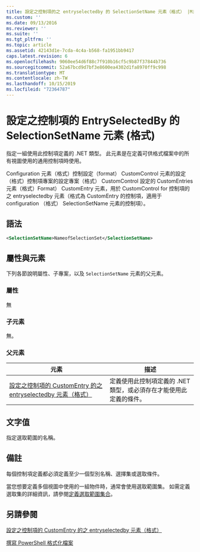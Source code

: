 ```yaml
---
title: 設定之控制項的之 entryselectedby 的 SelectionSetName 元素（格式） |Microsoft Docs
ms.custom: ''
ms.date: 09/13/2016
ms.reviewer: ''
ms.suite: ''
ms.tgt_pltfrm: ''
ms.topic: article
ms.assetid: 42143d1e-7cda-4c4a-b568-fa1951bb9417
caps.latest.revision: 6
ms.openlocfilehash: 9060ee54d6f88c7f910b16cf5c9b87f37844b736
ms.sourcegitcommit: 52a67bcd9d7bf3e8600ea4302d1fa8970ff9c998
ms.translationtype: MT
ms.contentlocale: zh-TW
ms.lasthandoff: 10/15/2019
ms.locfileid: "72364787"
---
```

# <a name="selectionsetname-element-for-entryselectedby-for-controls-for-configuration-format"></a>設定之控制項的 EntrySelectedBy 的 SelectionSetName 元素 (格式)

指定一組使用此控制項定義的 .NET 類型。 此元素是在定義可供格式檔案中的所有視圖使用的通用控制項時使用。

Configuration 元素（格式）控制設定（format） CustomControl 元素的設定（格式）控制項專案的設定專案（格式） CustomControl 設定的 CustomEntries 元素（格式）Format） CustomEntry 元素，用於 CustomControl for 控制項的之 entryselectedby 元素（格式為 CustomEntry 的控制項，適用于 configuration （格式） SelectionSetName 元素的控制項）。

## <a name="syntax"></a>語法

```xml
<SelectionSetName>NameofSelectionSet</SelectionSetName>

```

## <a name="attributes-and-elements"></a>屬性與元素

下列各節說明屬性、子專案，以及 `SelectionSetName` 元素的父元素。

### <a name="attributes"></a>屬性

無

### <a name="child-elements"></a>子元素

無。

### <a name="parent-elements"></a>父元素

|元素|描述|
|-------------|-----------------|
|[設定之控制項的 CustomEntry 的之 entryselectedby 元素（格式）](./entryselectedby-element-for-customentry-for-controls-for-configuration-format.md)|定義使用此控制項定義的 .NET 類型，或必須存在才能使用此定義的條件。|

## <a name="text-value"></a>文字值

指定選取範圍的名稱。

## <a name="remarks"></a>備註

每個控制項定義都必須定義至少一個型別名稱、選擇集或選取條件。

當您想要定義多個視圖中使用的一組物件時，通常會使用選取範圍集。 如需定義選取集的詳細資訊，請參閱[定義選取範圍集合](./defining-selection-sets.md)。

## <a name="see-also"></a>另請參閱

[設定之控制項的 CustomEntry 的之 entryselectedby 元素（格式）](./entryselectedby-element-for-customentry-for-controls-for-configuration-format.md)

[撰寫 PowerShell 格式化檔案](./writing-a-powershell-formatting-file.md)
